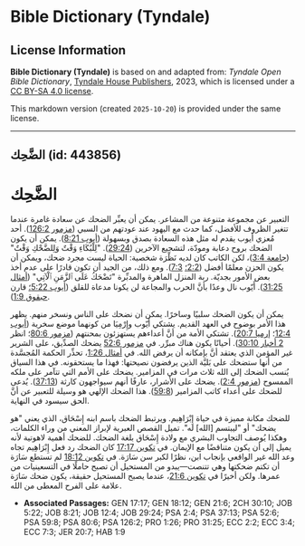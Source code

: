 # Bible Dictionary (Tyndale)

## License Information

**Bible Dictionary (Tyndale)** is based on and adapted from: _Tyndale Open Bible Dictionary_, [Tyndale House Publishers](https://tyndaleopenresources.com/), 2023, which is licensed under a [CC BY-SA 4.0 license](https://creativecommons.org/licenses/by-sa/4.0/legalcode.en).

This markdown version (created `2025-10-20`) is provided under the same license.



--------------------------------

## الضَّحِك (id: 443856)

الضَّحِك
========

التعبير عن مجموعة متنوعة من المشاعر. يمكن أن يعبِّر الضحك عن سعادة غامرة عندما تتغير الظروف للأفضل، كما حدث مع اليهود عند عودتهم من السبي ([مزمور 126:2](https://ref.ly/Ps126:2)). أحد مُعزي أيوب يقدم له مثل هذه السعادة بصدق وبسهولة ([أيوب 8:21](https://ref.ly/Job8:21)). يمكن أن يكون الضحك بروح دعابة ومودّة، لتشجيع الآخرين ([29:24](https://ref.ly/Job29:24)). "لِلْبُكَاءِ وَقْتٌ وَلِلضَّحْكِ وَقْتٌ" ([جامعة 3:4](https://ref.ly/Eccl3:4))، لكن الكاتب كان لديه نَظْرَة شخصية: الحياة ليست مجرد ضحك، ويمكن أن يكون الحزن معلمًا أفضل ([2:2؛](https://ref.ly/Eccl2:2) [7:3](https://ref.ly/Eccl7:3)). ومع ذلك، من الجيد أن تكون قادرًا على عدم أخذ بعض الأمور بجديّة. ربة المنزل الماهرة والمدبِّرة "تَضْحَكُ عَلَى ٱلزَّمَنِ ٱلْآتِي" ([أمثال 31:25](https://ref.ly/Prov31:25)). أَيّوب نال وعدًا بأنَّ الحرب والمجاعة لن يكونا مدعاة للقلق ([أيوب 5:22؛](https://ref.ly/Job5:22) قارن [حبقوق 1:9](https://ref.ly/Hab1:9)).

يمكن أن يكون الضحك سلبيًا وساخرًا. يمكن أن نضحك على الناس ونسخر منهم. يظهر هذا الأمر بوضوح في العهد القديم. يشتكي أَيّوب وإِرْمِيَا من كونهما موضع سخرية ([أيوب 12:4](https://ref.ly/Job12:4)؛ [إرميا 20:7](https://ref.ly/Jer20:7)). تشتكي الأمة من أنَّ أعداءهم يستهزئون بمحنتهم ([مزمور 80:6](https://ref.ly/Ps80:6)؛ انظر [2 أخبار 30:10](https://ref.ly/2Chr30:10)). أحيانًا يكون هناك مبرِّر. في [مزمور 52:6](https://ref.ly/Ps52:6) يضحك الصدِّيق، على الشرير غير المؤمن الذي يعتقد أنَّ بإمكانه أن يرفض الله. في [أمثال 1:26](https://ref.ly/Prov1:26)، تحذِّر الحكمة المُجسَّدة من أنها ستضحك على بَليَّة الذين يرفضون نصيحتها: فهذا ما يستحقونه. في هذا السياق يُنسب الضحك إلى الله ثلاث مرات في المزامير. يضحك على الأمم التي تتآمر على ملكه الممسوح ([مزمور 2:4](https://ref.ly/Ps2:4)). يضحك على الأشرار، عارفًا أنهم سيواجهون كارثة ([37:13](https://ref.ly/Ps37:13)). يُدعى للضحك على أعداء كاتب المزامير ([59:8](https://ref.ly/Ps59:8)). هذا الضحك الإلهي هو وسيلة للتعبير عن أنَّ الحق سيسود في النهاية.

للضحك مكانة مميزة في حياة إِبْرَاهِيم. ويرتبط الضحك باسم ابنه إِسْحَاق، الذي يعني "هو يضحك" أو "ليبتسم \[الله] له". تميل القصص العبرية لإبراز المعني من وراء الكلمات، وهكذا يُوصف التجاوب البشري مع ولادة إِسْحَاق بلغة الضحك. للضحك أهمية لاهوتية لأنه يميل إلى أن يكون متناقضًا مع الإيمان. في [تكوين 17:17](https://ref.ly/Gen17:17) كان الضحك رد فعل إِبْرَاهِيم تجاه وعد الله غير الواقعي بإنجاب ابن، نظرًا لكبر سن سَارَة. في [تكوين 18:12](https://ref.ly/Gen18:12) لم تستطع سَارَة أن تكتم ضحكتها وهي تتنصت—يبدو من المستحيل أن تصبح حاملًا في التسعينيات من عمرها. ولكن أخيرًا في [تكوين 21:6](https://ref.ly/Gen21:6)، عندما يصبح المستحيل حقيقة، يكون ضحك سَارَة علامة على الفرح المعطى من الله.

* **Associated Passages:** GEN 17:17; GEN 18:12; GEN 21:6; 2CH 30:10; JOB 5:22; JOB 8:21; JOB 12:4; JOB 29:24; PSA 2:4; PSA 37:13; PSA 52:6; PSA 59:8; PSA 80:6; PSA 126:2; PRO 1:26; PRO 31:25; ECC 2:2; ECC 3:4; ECC 7:3; JER 20:7; HAB 1:9

